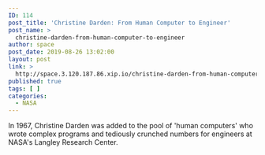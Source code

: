 ```yaml
---
ID: 114
post_title: 'Christine Darden: From Human Computer to Engineer'
post_name: >
  christine-darden-from-human-computer-to-engineer
author: space
post_date: 2019-08-26 13:02:00
layout: post
link: >
  http://space.3.120.187.86.xip.io/christine-darden-from-human-computer-to-engineer
published: true
tags: [ ]
categories:
  - NASA
---
```

In 1967, Christine Darden was added to the pool of 'human computers' who wrote complex programs and tediously crunched numbers for engineers at NASA's Langley Research Center. 